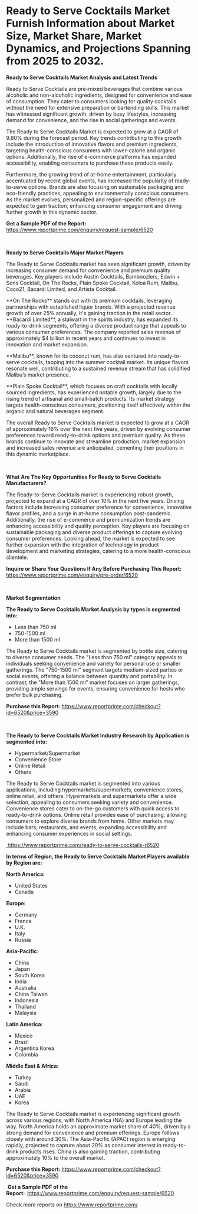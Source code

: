 <p><h1>Ready to Serve Cocktails Market Furnish Information about Market Size, Market Share, Market Dynamics, and Projections Spanning from 2025 to 2032.</h1></p><p><strong>Ready to Serve Cocktails Market Analysis and Latest Trends</strong></p>
<p><p>Ready to Serve Cocktails are pre-mixed beverages that combine various alcoholic and non-alcoholic ingredients, designed for convenience and ease of consumption. They cater to consumers looking for quality cocktails without the need for extensive preparation or bartending skills. This market has witnessed significant growth, driven by busy lifestyles, increasing demand for convenience, and the rise in social gatherings and events.</p><p>The Ready to Serve Cocktails Market is expected to grow at a CAGR of 9.80% during the forecast period. Key trends contributing to this growth include the introduction of innovative flavors and premium ingredients, targeting health-conscious consumers with lower-calorie and organic options. Additionally, the rise of e-commerce platforms has expanded accessibility, enabling consumers to purchase these products easily.</p><p>Furthermore, the growing trend of at-home entertainment, particularly accentuated by recent global events, has increased the popularity of ready-to-serve options. Brands are also focusing on sustainable packaging and eco-friendly practices, appealing to environmentally conscious consumers. As the market evolves, personalized and region-specific offerings are expected to gain traction, enhancing consumer engagement and driving further growth in this dynamic sector.</p></p>
<p><strong>Get a Sample PDF of the Report:&nbsp;</strong> <a href="https://www.reportprime.com/enquiry/request-sample/6520?utm_campaign=2216&utm_medium=2&utm_source=Github&utm_content=ia&utm_term=19032025&utm_id=ready-to-serve-cocktails">https://www.reportprime.com/enquiry/request-sample/6520</a></p>
<p>&nbsp;</p>
<p><strong>Ready to Serve Cocktails Major Market Players</strong></p>
<p><p>The Ready to Serve Cocktails market has seen significant growth, driven by increasing consumer demand for convenience and premium quality beverages. Key players include Austin Cocktails, Bamboozlers, Edwin + Sons Cocktail, On The Rocks, Plain Spoke Cocktail, Koloa Rum, Malibu, Coco21, Bacardi Limited, and Artista Cocktail.</p><p>**On The Rocks** stands out with its premium cocktails, leveraging partnerships with established liquor brands. With a projected revenue growth of over 25% annually, it's gaining traction in the retail sector. **Bacardi Limited**, a stalwart in the spirits industry, has expanded its ready-to-drink segments, offering a diverse product range that appeals to various consumer preferences. The company reported sales revenue of approximately $4 billion in recent years and continues to invest in innovation and market expansion.</p><p>**Malibu**, known for its coconut rum, has also ventured into ready-to-serve cocktails, tapping into the summer cocktail market. Its unique flavors resonate well, contributing to a sustained revenue stream that has solidified Malibu’s market presence.</p><p>**Plain Spoke Cocktail**, which focuses on craft cocktails with locally sourced ingredients, has experienced notable growth, largely due to the rising trend of artisanal and small-batch products. Its market strategy targets health-conscious consumers, positioning itself effectively within the organic and natural beverages segment.</p><p>The overall Ready to Serve Cocktails market is expected to grow at a CAGR of approximately 16% over the next five years, driven by evolving consumer preferences toward ready-to-drink options and premium quality. As these brands continue to innovate and streamline production, market expansion and increased sales revenue are anticipated, cementing their positions in this dynamic marketplace.</p></p>
<p>&nbsp;</p>
<p><strong>What Are The Key Opportunities For Ready to Serve Cocktails Manufacturers?</strong></p>
<p><p>The Ready-to-Serve Cocktails market is experiencing robust growth, projected to expand at a CAGR of over 10% in the next five years. Driving factors include increasing consumer preference for convenience, innovative flavor profiles, and a surge in at-home consumption post-pandemic. Additionally, the rise of e-commerce and premiumization trends are enhancing accessibility and quality perception. Key players are focusing on sustainable packaging and diverse product offerings to capture evolving consumer preferences. Looking ahead, the market is expected to see further expansion with the integration of technology in product development and marketing strategies, catering to a more health-conscious clientele.</p></p>
<p><strong>Inquire or Share Your Questions If Any Before Purchasing This Report:</strong> <a href="https://www.reportprime.com/enquiry/pre-order/6520?utm_campaign=2216&utm_medium=2&utm_source=Github&utm_content=ia&utm_term=19032025&utm_id=ready-to-serve-cocktails">https://www.reportprime.com/enquiry/pre-order/6520</a></p>
<p>&nbsp;</p>
<p><strong>Market Segmentation</strong></p>
<p><strong>The Ready to Serve Cocktails Market Analysis by types is segmented into:</strong></p>
<p><ul><li>Less than 750 ml</li><li>750-1500 ml</li><li>More than 1500 ml</li></ul></p>
<p><p>The Ready to Serve Cocktails market is segmented by bottle size, catering to diverse consumer needs. The "Less than 750 ml" category appeals to individuals seeking convenience and variety for personal use or smaller gatherings. The "750-1500 ml" segment targets medium-sized parties or social events, offering a balance between quantity and portability. In contrast, the "More than 1500 ml" market focuses on larger gatherings, providing ample servings for events, ensuring convenience for hosts who prefer bulk purchasing.</p></p>
<p><strong>Purchase this Report:&nbsp;</strong><a href="https://www.reportprime.com/checkout?id=6520&price=3590&utm_campaign=2216&utm_medium=2&utm_source=Github&utm_content=ia&utm_term=19032025&utm_id=ready-to-serve-cocktails">https://www.reportprime.com/checkout?id=6520&price=3590</a></p>
<p>&nbsp;</p>
<p><strong>The Ready to Serve Cocktails Market Industry Research by Application is segmented into:</strong></p>
<p><ul><li>Hypermarket/Supermarket</li><li>Convenience Store</li><li>Online Retail</li><li>Others</li></ul></p>
<p><p>The Ready to Serve Cocktails market is segmented into various applications, including hypermarkets/supermarkets, convenience stores, online retail, and others. Hypermarkets and supermarkets offer a wide selection, appealing to consumers seeking variety and convenience. Convenience stores cater to on-the-go customers with quick access to ready-to-drink options. Online retail provides ease of purchasing, allowing consumers to explore diverse brands from home. Other markets may include bars, restaurants, and events, expanding accessibility and enhancing consumer experiences in social settings.</p></p>
<p><a href="https://www.reportprime.com/ready-to-serve-cocktails-r6520?utm_campaign=2216&utm_medium=2&utm_source=Github&utm_content=ia&utm_term=19032025&utm_id=ready-to-serve-cocktails">&nbsp;https://www.reportprime.com/ready-to-serve-cocktails-r6520</a></p>
<p><strong>In terms of Region, the Ready to Serve Cocktails Market Players available by Region are:</strong></p>
<p>
    <p> <strong> North America: </strong>
        <ul>
            <li>United States</li>
            <li>Canada</li>
        </ul>
        </p> 
    <p> <strong> Europe: </strong>
        <ul>
            <li>Germany</li>
            <li>France</li>
            <li>U.K.</li>
            <li>Italy</li>
            <li>Russia</li>
        </ul>
        </p> 
    <p> <strong> Asia-Pacific: </strong>
        <ul>
            <li>China</li>
            <li>Japan</li>
            <li>South Korea</li>
            <li>India</li>
            <li>Australia</li>
            <li>China Taiwan</li>
            <li>Indonesia</li>
            <li>Thailand</li>
            <li>Malaysia</li>
        </ul>
        </p> 
    <p> <strong> Latin America: </strong>
        <ul>
            <li>Mexico</li>
            <li>Brazil</li>
            <li>Argentina Korea</li>
            <li>Colombia</li>
        </ul>
        </p> 
    <p> <strong> Middle East & Africa: </strong>
        <ul>
            <li>Turkey</li>
            <li>Saudi</li>
            <li>Arabia</li>
            <li>UAE</li>
            <li>Korea</li>
        </ul>
    </p>
    </p>
<p><p>The Ready to Serve Cocktails market is experiencing significant growth across various regions, with North America (NA) and Europe leading the way. North America holds an approximate market share of 40%, driven by a strong demand for convenience and premium offerings. Europe follows closely with around 30%. The Asia-Pacific (APAC) region is emerging rapidly, projected to capture about 20% as consumer interest in ready-to-drink products rises. China is also gaining traction, contributing approximately 10% to the overall market.</p></p>
<p><strong>Purchase this Report: </strong><a href="https://www.reportprime.com/checkout?id=6520&price=3590&utm_campaign=2216&utm_medium=2&utm_source=Github&utm_content=ia&utm_term=19032025&utm_id=ready-to-serve-cocktails">https://www.reportprime.com/checkout?id=6520&price=3590</a></p>
<p>&nbsp;<strong>Get a Sample PDF of the Report:&nbsp;&nbsp;</strong><a href="https://www.reportprime.com/enquiry/request-sample/6520?utm_campaign=2216&utm_medium=2&utm_source=Github&utm_content=ia&utm_term=19032025&utm_id=ready-to-serve-cocktails">https://www.reportprime.com/enquiry/request-sample/6520</a></p>
<p><strong></strong></p>
<p>Check more reports on <a href="https://www.reportprime.com/?utm_campaign=2216&utm_medium=2&utm_source=Github&utm_content=ia&utm_term=19032025&utm_id=ready-to-serve-cocktails">https://www.reportprime.com/</a></p>